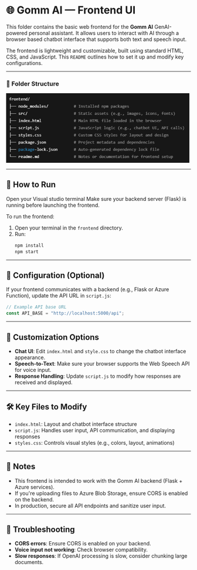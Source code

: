 
# 🌐 Gomm AI — Frontend UI

This folder contains the basic web frontend for the **Gomm AI** GenAI-powered personal assistant. It allows users to interact with AI through a browser based chatbot interface that supports both text and speech input.

The frontend is lightweight and customizable, built using standard HTML, CSS, and JavaScript. This `README` outlines how to set it up and modify key configurations.

---

### 📁 Folder Structure

<img src="https://github.com/NAry-Byun/CWB_Hackathon-2025/blob/main/frontend/src/imag/frontend%20structure.png?raw=true" alt="Folder Structure" width="500"/>


---
## 🚀 How to Run
Open your Visual studio terminal
Make sure your backend server (Flask) is running before launching the frontend.

To run the frontend:
1. Open your terminal in the `frontend` directory.
2. Run:
   ```bash
   npm install
   npm start
---

## 🔧 Configuration (Optional)

If your frontend communicates with a backend (e.g., Flask or Azure Function), update the API URL in `script.js`:

```js
// Example API base URL
const API_BASE = "http://localhost:5000/api";
```

---

## 🎨 Customization Options

* **Chat UI**: Edit `index.html` and `style.css` to change the chatbot interface appearance.
* **Speech-to-Text**: Make sure your browser supports the Web Speech API for voice input.
* **Response Handling**: Update `script.js` to modify how responses are received and displayed.

---

## 🛠 Key Files to Modify

* `index.html`: Layout and chatbot interface structure
* `script.js`: Handles user input, API communication, and displaying responses
* `styles.css`: Controls visual styles (e.g., colors, layout, animations)

---

## 📌 Notes

* This frontend is intended to work with the Gomm AI backend (Flask + Azure services).
* If you're uploading files to Azure Blob Storage, ensure CORS is enabled on the backend.
* In production, secure all API endpoints and sanitize user input.

---

## 🧪 Troubleshooting

* **CORS errors**: Ensure CORS is enabled on your backend.
* **Voice input not working**: Check browser compatibility.
* **Slow responses**: If OpenAI processing is slow, consider chunking large documents.


